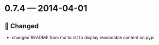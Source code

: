 # 0.7.4 — 2014-04-01

## 🔧 Changed

- changed README from md to rst to display reasonable content on pypi

